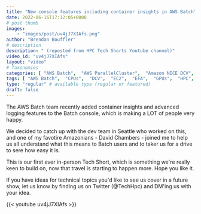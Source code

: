 ```yaml
---
title: "New console features including container insights in AWS Batch"
date: 2022-06-16T17:12:05+0000
# post thumb
images:
    - "images/post/uv4jJ7XIAfs.png"
author: "Brendan Bouffler"
# description
description: " (reposted from HPC Tech Shorts Youtube channel)"
video_id: "uv4jJ7XIAfs"
layout: "video"
# Taxonomies
categories: [ "AWS Batch",  "AWS ParallelCluster",  "Amazon NICE DCV",  "Elastic Fabric Adapter",  "Life Sciences", ]
tags: [ "AWS Batch",  "CPUs",  "DCV",  "EC2",  "EFA",  "GPUs",  "HPC",  "High Performance Computing",  "Lustre",  "MPI",  "ParallelCluster",  "Schedulers",  "Storage",  "advanced logging",  "autoscaling",  "batch",  "batch console",  "bioinformatics",  "cloud computing",  "containr insights",  "elastic",  "elastic fabric adapter",  "infiniband",  "scientific computing",  "technical computing",  "tightly-coupled",  "virtualization",  "vizualization",  "techshorts", ]
type: "regular" # available type (regular or featured)
draft: false
---
```


The AWS Batch team recently added container insights and advanced logging features to the Batch console, which is making a LOT of people very happy.

We decided to catch up with the dev team in Seattle who worked on this, and one of my favotire Amazonians - David Chambers - joined me to help us all understand what this means to Batch users and to taker us for a drive to sere how easy it is.

This is our first ever in-person Tech Short, which is something we're really keen to build on, now that travel is starting to happen more. Hope you like it.

If you have ideas for technical topics you'd like to see us cover in a future show, let us know by finding us on Twitter (@TechHpc) and DM'ing us with your idea.

{{< youtube uv4jJ7XIAfs >}}